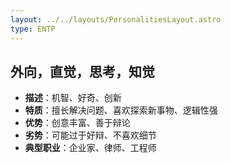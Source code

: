 ```yaml
---
layout: ../../layouts/PersonalitiesLayout.astro
type: ENTP
---
```

## 外向，直觉，思考，知觉
- **描述**：机智、好奇、创新
- **特质**：擅长解决问题、喜欢探索新事物、逻辑性强
- **优势**：创意丰富、善于辩论
- **劣势**：可能过于好辩、不喜欢细节
- **典型职业**：企业家、律师、工程师